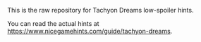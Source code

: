 This is the raw repository for Tachyon Dreams low-spoiler hints.

You can read the actual hints at https://www.nicegamehints.com/guide/tachyon-dreams.
